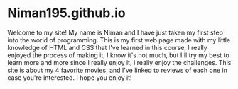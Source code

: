 # Niman195.github.io

Welcome to my site! My name is Niman and I have just taken my first step into the world of programming. This is my first web page made with my little knowledge of HTML and CSS that I've learned in this course, I really enjoyed the process of making it, I know it's not much, but I'll try my best to learn more and more since I really enjoy it, I really enjoy the challenges.
This site is about my 4 favorite movies, and I've linked to reviews of each one in case you're interested. 
I hope you enjoy it!


